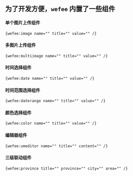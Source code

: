 ## 为了开发方便，`wefee` 内置了一些组件

#### 单个图片上传组件

```
{wefee:image name="" title="" value="" /}
```


#### 多图片上传组件

```
{wefee:multiimage name="" title="" value="" /}
```

#### 时间选择组件

```
{wefee:date name="" title="" value="" /}
```

#### 时间范围选择组件

```
{wefee:daterange name="" title="" value="" /}
```

#### 颜色选择组件

```
{wefee:color name="" title="" value="" /}
```

#### 编辑器组件

```
{wefee:umeditor name="" title="" content="" /}
```

#### 三级联动组件

```
{wefee:province title="" province="" city="" area="" /}
```
